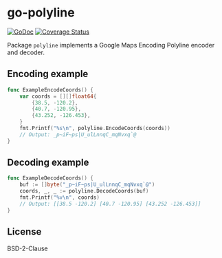 # go-polyline

[![GoDoc](https://godoc.org/github.com/twpayne/go-polyline?status.svg)](https://godoc.org/github.com/twpayne/go-polyline)
[![Coverage Status](https://coveralls.io/repos/github/twpayne/go-polyline/badge.svg)](https://coveralls.io/github/twpayne/go-polyline)

Package `polyline` implements a Google Maps Encoding Polyline encoder and decoder.

## Encoding example

```go
func ExampleEncodeCoords() {
    var coords = [][]float64{
        {38.5, -120.2},
        {40.7, -120.95},
        {43.252, -126.453},
    }
    fmt.Printf("%s\n", polyline.EncodeCoords(coords))
    // Output: _p~iF~ps|U_ulLnnqC_mqNvxq`@
}
```

## Decoding example

```go
func ExampleDecodeCoords() {
    buf := []byte("_p~iF~ps|U_ulLnnqC_mqNvxq`@")
    coords, _, _ := polyline.DecodeCoords(buf)
    fmt.Printf("%v\n", coords)
    // Output: [[38.5 -120.2] [40.7 -120.95] [43.252 -126.453]]
}
```

## License

BSD-2-Clause

